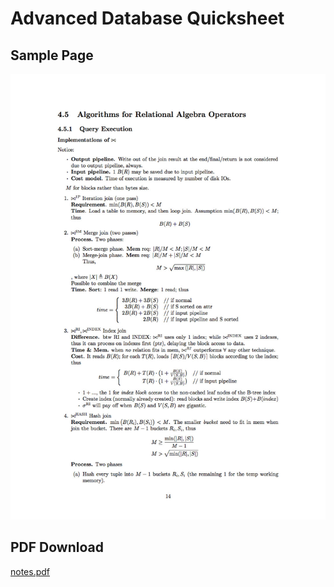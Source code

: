 # Advanced Database Quicksheet

## Sample Page
![](img/readme_screenshot.jpg)

## PDF Download
[notes.pdf](https://github.com/idf/Advanced-Database-Quicksheet/releases)
